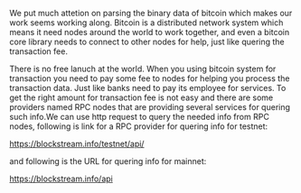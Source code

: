 We put much attetion on parsing the binary data of bitcoin which makes our work seems working along. Bitcoin is a distributed network system which means it need nodes around the world to work together,
and even a bitcoin core library needs to connect to other nodes for help, just like quering the transaction fee.

There is no free lanuch at the world. When you using bitcoin system for transaction you need to pay some fee to nodes for helping you process the transaction data. Just like banks need to pay its employee
for services. To get the right amount for transaction fee is not easy and there are some providers named RPC nodes that are providing several services for quering such info.We can use http request to query
the needed info from RPC nodes, following is link for a RPC provider for quering info for testnet:

https://blockstream.info/testnet/api/

and following is the URL for quering info for mainnet:

https://blockstream.info/api
